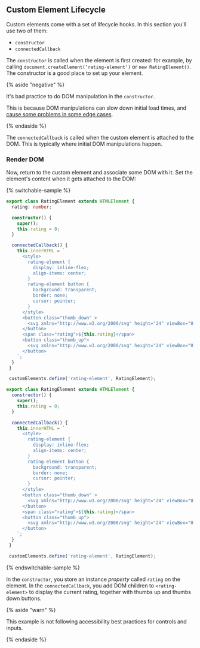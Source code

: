 ## Custom Element Lifecycle

Custom elements come with a set of lifecycle hooks. In this section you'll use two of them:

* `constructor`
* `connectedCallback`

The `constructor` is called when the element is first created: for example, by calling `document.createElement(‘rating-element')` or `new RatingElement()`. The constructor is a good place to set up your element.

{% aside "negative" %}

It's bad practice to do DOM manipulation in the `constructor`.

This is because DOM manipulations can slow down initial load times, and [cause some problems in some edge cases](/playground/#gist=34f89b3c8c1c930b3d943c49656d1f2a).

{% endaside %}

The `connectedCallback` is called when the custom element is attached to the DOM. This is typically where initial DOM manipulations happen.

### Render DOM

Now, return to the custom element and associate some DOM with it. Set the element's content when it gets attached to the DOM:

{% switchable-sample %}

```ts
export class RatingElement extends HTMLElement {
  rating: number;

  constructor() {
    super();
    this.rating = 0;
  }

  connectedCallback() {
    this.innerHTML = `
      <style>
        rating-element {
          display: inline-flex;
          align-items: center;
        }
        rating-element button {
          background: transparent;
          border: none;
          cursor: pointer;
        }
      </style>
      <button class="thumb_down" >
        <svg xmlns="http://www.w3.org/2000/svg" height="24" viewBox="0 0 24 24" width="24"><path d="M15 3H6c-.83 0-1.54.5-1.84 1.22l-3.02 7.05c-.09.23-.14.47-.14.73v2c0 1.1.9 2 2 2h6.31l-.95 4.57-.03.32c0 .41.17.79.44 1.06L9.83 23l6.59-6.59c.36-.36.58-.86.58-1.41V5c0-1.1-.9-2-2-2zm4 0v12h4V3h-4z"/></svg>
      </button>
      <span class="rating">${this.rating}</span>
      <button class="thumb_up">
        <svg xmlns="http://www.w3.org/2000/svg" height="24" viewBox="0 0 24 24" width="24"><path d="M1 21h4V9H1v12zm22-11c0-1.1-.9-2-2-2h-6.31l.95-4.57.03-.32c0-.41-.17-.79-.44-1.06L14.17 1 7.59 7.59C7.22 7.95 7 8.45 7 9v10c0 1.1.9 2 2 2h9c.83 0 1.54-.5 1.84-1.22l3.02-7.05c.09-.23.14-.47.14-.73v-2z"/></svg>
      </button>
    `;
  }
 }

 customElements.define('rating-element', RatingElement);
```

```js
export class RatingElement extends HTMLElement {
  constructor() {
    super();
    this.rating = 0;
  }

  connectedCallback() {
    this.innerHTML = `
      <style>
        rating-element {
          display: inline-flex;
          align-items: center;
        }
        rating-element button {
          background: transparent;
          border: none;
          cursor: pointer;
        }
      </style>
      <button class="thumb_down" >
        <svg xmlns="http://www.w3.org/2000/svg" height="24" viewBox="0 0 24 24" width="24"><path d="M15 3H6c-.83 0-1.54.5-1.84 1.22l-3.02 7.05c-.09.23-.14.47-.14.73v2c0 1.1.9 2 2 2h6.31l-.95 4.57-.03.32c0 .41.17.79.44 1.06L9.83 23l6.59-6.59c.36-.36.58-.86.58-1.41V5c0-1.1-.9-2-2-2zm4 0v12h4V3h-4z"/></svg>
      </button>
      <span class="rating">${this.rating}</span>
      <button class="thumb_up">
        <svg xmlns="http://www.w3.org/2000/svg" height="24" viewBox="0 0 24 24" width="24"><path d="M1 21h4V9H1v12zm22-11c0-1.1-.9-2-2-2h-6.31l.95-4.57.03-.32c0-.41-.17-.79-.44-1.06L14.17 1 7.59 7.59C7.22 7.95 7 8.45 7 9v10c0 1.1.9 2 2 2h9c.83 0 1.54-.5 1.84-1.22l3.02-7.05c.09-.23.14-.47.14-.73v-2z"/></svg>
      </button>
    `;
  }
 }

 customElements.define('rating-element', RatingElement);

```

{% endswitchable-sample %}

In the `constructor`, you store an instance *property* called `rating` on the element. In the `connectedCallback`, you add DOM children to `<rating-element>` to display the current rating, together with thumbs up and thumbs down buttons.

{% aside "warn" %}

This example is not following accessibility best practices for controls and inputs.

{% endaside %}
